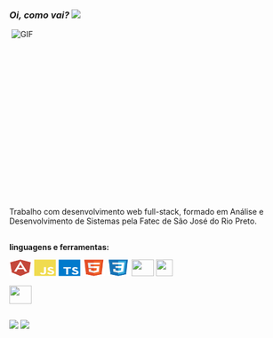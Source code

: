 ### *Oi, como vai?* <img src="https://media.giphy.com/media/hvRJCLFzcasrR4ia7z/giphy.gif" width="25px">

<img align="right" alt="GIF" src="https://media4.giphy.com/media/h8sVibFE0NChi/giphy.gif" width="500" height="320" />
  
  Trabalho com desenvolvimento web full-stack,
  formado em Análise e Desenvolvimento de Sistemas
  pela Fatec de São José do Rio Preto.
    

  ##
  
   **linguagens e ferramentas:**  
 
 <div>
  <img align="center" height="30" width="40" src="https://raw.githubusercontent.com/devicons/devicon/master/icons/angularjs/angularjs-plain.svg">
  <img align="center" height="30" width="40" src="https://raw.githubusercontent.com/devicons/devicon/master/icons/javascript/javascript-plain.svg">
  <img align="center" height="30" width="40" src="https://raw.githubusercontent.com/devicons/devicon/master/icons/typescript/typescript-plain.svg">
  <img align="center"  height="30" width="40" src="https://raw.githubusercontent.com/devicons/devicon/master/icons/html5/html5-original.svg">
  <img align="center" height="30" width="40" src="https://raw.githubusercontent.com/devicons/devicon/master/icons/css3/css3-original.svg">
  <img align="center" height="30" width="40" src="https://raw.githubusercontent.com/xtenzQ/xtenzQ/87c7aedcc867b3745e43333c8041f783e01b0b42/icons/bootstrap.svg">
  <img align="center" height="30" width="30" src="https://user-images.githubusercontent.com/58775986/144545749-9463218e-83aa-4c75-b3b6-3471023a1312.png">
  <br>
  <br>
  <img align="center" height="33" width="40" src="https://raw.githubusercontent.com/xtenzQ/xtenzQ/87c7aedcc867b3745e43333c8041f783e01b0b42/icons/c-sharp-solid.svg">
    
</div>
  
  ##
 <div align="left">
  <a href = "mailto: math.fmartinssp@gmail.com"><img src="https://img.shields.io/badge/-Gmail-%23EA4335?style=for-the-badge&logo=gmail&logoColor=white" target="_blank"></a>
  <a href="https://www.linkedin.com/in/matheus-ferreira-martins-42b116217" target="_blank"><img src="https://img.shields.io/badge/-LinkedIn-%230077B5?style=for-the-badge&logo=linkedin&logoColor=white" target="_blank"></a>
   
</div>
  

